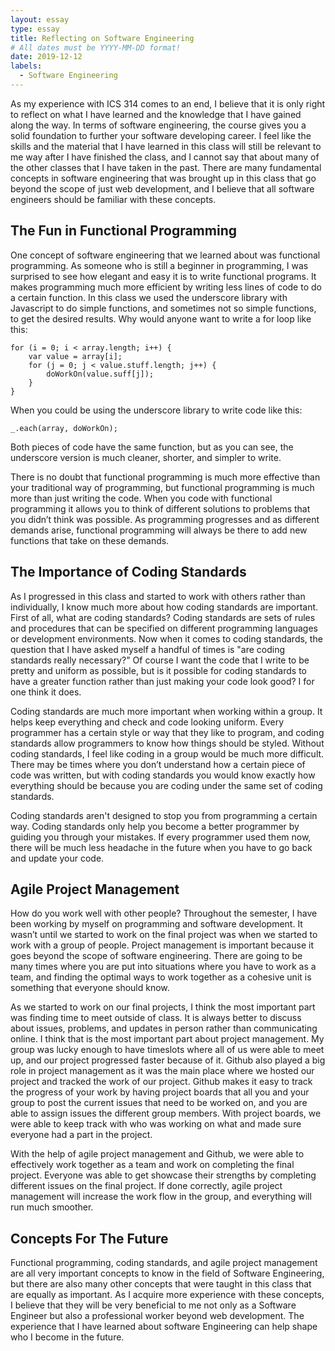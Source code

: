 ```yaml
---
layout: essay
type: essay
title: Reflecting on Software Engineering
# All dates must be YYYY-MM-DD format!
date: 2019-12-12
labels:
  - Software Engineering
---
```


As my experience with ICS 314 comes to an end, I believe that it is only right to reflect on what I have learned and the knowledge that I have gained along the way. In terms of software engineering, the course gives you a solid foundation to further your software developing career. I feel like the skills and the material that I have learned in this class will still be relevant to me way after I have finished the class, and I cannot say that about many of the other classes that I have taken in the past. There are many fundamental concepts in software engineering that was brought up in this class that go beyond the scope of just web development, and I believe that all software engineers should be familiar with these concepts. 

## The Fun in Functional Programming

One concept of software engineering that we learned about was functional programming. As someone who is still a beginner in programming, I was surprised to see how elegant and easy it is to write functional programs. It makes programming much more efficient by writing less lines of code to do a certain function. In this class we used the underscore library with Javascript to do simple functions, and sometimes not so simple functions, to get the desired results. Why would anyone want to write a for loop like this:

```
for (i = 0; i < array.length; i++) {
	var value = array[i];
	for (j = 0; j < value.stuff.length; j++) {
		doWorkOn(value.suff[j]);
	}
}
```
When you could be using the underscore library to write code like this:

```
_.each(array, doWorkOn);
```
Both pieces of code have the same function, but as you can see, the underscore version is much cleaner, shorter, and simpler to write. 

There is no doubt that functional programming is much more effective than your traditional way of programming, but functional programming is much more than just writing the code. When you code with functional programming it allows you to think of different solutions to problems that you didn’t think was possible. As programming progresses and as different demands arise, functional programming will always be there to add new functions that take on these demands. 

## The Importance of Coding Standards

As I progressed in this class and started to work with others rather than individually, I know much more about how coding standards are important. First of all, what are coding standards? Coding standards are sets of rules and procedures that can be specified on different programming languages or development environments. Now when it comes to coding standards, the question that I have asked myself a handful of times is "are coding standards really necessary?" Of course I want the code that I write to be pretty and uniform as possible, but is it possible for coding standards to have a greater function rather than just making your code look good? I for one think it does.

Coding standards are much more important when working within a group. It helps keep everything and check and code looking uniform. Every programmer has a certain style or way that they like to program, and coding standards allow programmers to know how things should be styled. Without coding standards, I feel like coding in a group would be much more difficult. There may be times where you don’t understand how a certain piece of code was written, but with coding standards you would know exactly how everything should be because you are coding under the same set of coding standards. 

Coding standards aren't designed to stop you from programming a certain way. Coding standards only help you become a better programmer by guiding you through your mistakes. If every programmer used them now, there will be much less headache in the future when you have to go back and update your code.

## Agile Project Management

How do you work well with other people? Throughout the semester, I have been working by myself on programming and software development. It wasn’t until we started to work on the final project was when we started to work with a group of people. Project management is important because it goes beyond the scope of software engineering. There are going to be many times where you are put into situations where you have to work as a team, and finding the optimal ways to work together as a cohesive unit is something that everyone should know. 

As we started to work on our final projects, I think the most important part was finding time to meet outside of class. It is always better to discuss about issues, problems, and updates in person rather than communicating online. I think that is the most important part about project management. My group was lucky enough to have timeslots where all of us were able to meet up, and our project progressed faster because of it. Github also played a big role in project management as it was the main place where we hosted our project and tracked the work of our project. Github makes it easy to track the progress of your work by having project boards that all you and your group to post the current issues that need to be worked on, and you are able to assign issues the different group members. With project boards, we were able to keep track with who was working on what and made sure everyone had a part in the project. 

With the help of agile project management and Github, we were able to effectively work together as a team and work on completing the final project. Everyone was able to get showcase their strengths by completing different issues on the final project. If done correctly, agile project management will increase the work flow in the group, and everything will run much smoother. 

## Concepts For The Future

Functional programming, coding standards, and agile project management are all very important concepts to know in the field of Software Engineering, but there are also many other concepts that were taught in this class that are equally as important. As I acquire more experience with these concepts, I believe that they will be very beneficial to me not only as a Software Engineer but also a professional worker beyond web development. The experience that I have learned about software Engineering can help shape who I become in the future.
